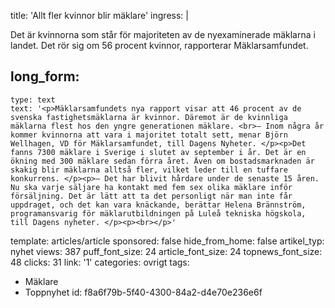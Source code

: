 title: 'Allt fler kvinnor blir mäklare'
ingress: |
  <p>Det är kvinnorna som står för majoriteten av de nyexaminerade mäklarna i landet. Det rör sig om 56 procent kvinnor, rapporterar Mäklarsamfundet.
  </p>
  
long_form:
  -
    type: text
    text: '<p>Mäklarsamfundets nya rapport visar att 46 procent av de svenska fastighetsmäklarna är kvinnor. Däremot är de kvinnliga mäklarna flest hos den yngre generationen mäklare. <br>– Inom några år kommer kvinnorna att vara i majoritet totalt sett, menar Björn Wellhagen, VD för Mäklarsamfundet, till Dagens Nyheter. </p><p>Det fanns 7300 mäklare i Sverige i slutet av september i år. Det är en ökning med 300 mäklare sedan förra året. Även om bostadsmarknaden är skakig blir mäklarna alltså fler, vilket leder till en tuffare konkurrens. </p><p>– Det har blivit hårdare under de senaste 15 åren. Nu ska varje säljare ha kontakt med fem sex olika mäklare inför försäljning. Det är lätt att ta det personligt när man inte får uppdraget, och det kan vara knäckande, berättar Helena Brännström, programansvarig för mäklarutbildningen på Luleå tekniska högskola, till Dagens nyheter. </p><p><br></p>'
template: articles/article
sponsored: false
hide_from_home: false
artikel_typ: nyhet
views: 387
puff_font_size: 24
article_font_size: 24
topnews_font_size: 48
clicks: 31
link: '1'
categories: ovrigt
tags:
  - Mäklare
  - Toppnyhet
id: f8a6f79b-5f40-4300-84a2-d4e70e236e6f
